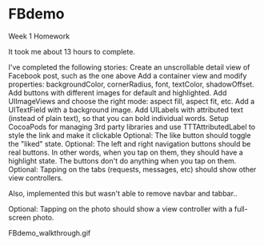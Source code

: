FBdemo
======

Week 1 Homework

It took me about 13 hours to complete.

I've completed the following stories:
Create an unscrollable detail view of Facebook post, such as the one above
Add a container view and modify properties: backgroundColor, cornerRadius, font, textColor, shadowOffset.
Add buttons with different images for default and highlighted.
Add UIImageViews and choose the right mode: aspect fill, aspect fit, etc.
Add a UITextField with a background image.
Add UILabels with attributed text (instead of plain text), so that you can bold individual words.
Setup CocoaPods for managing 3rd party libraries and use TTTAttributedLabel to style the link and make it clickable
Optional: The like button should toggle the "liked" state.
Optional: The left and right navigation buttons should be real buttons. In other words, when you tap on them, they should have a highlight state. The buttons don't do anything when you tap on them.
Optional: Tapping on the tabs (requests, messages, etc) should show other view controllers.


Also, implemented this but wasn't able to remove navbar and tabbar..

Optional: Tapping on the photo should show a view controller with a full-screen photo.

FBdemo_walkthrough.gif
